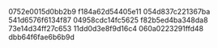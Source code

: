0752e0015d0bb2b9
f184a62d54405e11
054d837c221367ba
541d6576f6134f87
04958cdc14fc5625
f82b5ed4ba348da8
73e14d34ff27c653
11dd0d3e8f9d16c4
060a0223291ffd48
dbb64f6fae6b6b9d
